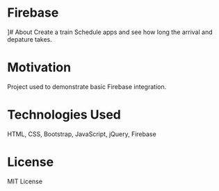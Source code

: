 # Firebase

]# About
Create a train Schedule apps and see how long the arrival and depature takes.

# Motivation
Project used to demonstrate basic Firebase integration.

# Technologies Used
HTML, CSS, Bootstrap, JavaScript, jQuery, Firebase

# License
MIT License
